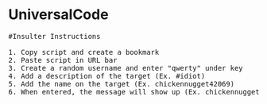 # UniversalCode
<pre>
#Insulter Instructions

1. Copy script and create a bookmark
2. Paste script in URL bar
3. Create a random username and enter "qwerty" under key
4. Add a description of the target (Ex. #idiot)
5. Add the name on the target (Ex. chickennugget42069)
6. When entered, the message will show up (Ex. chickennugget42069 is an idiot.)
</pre>
